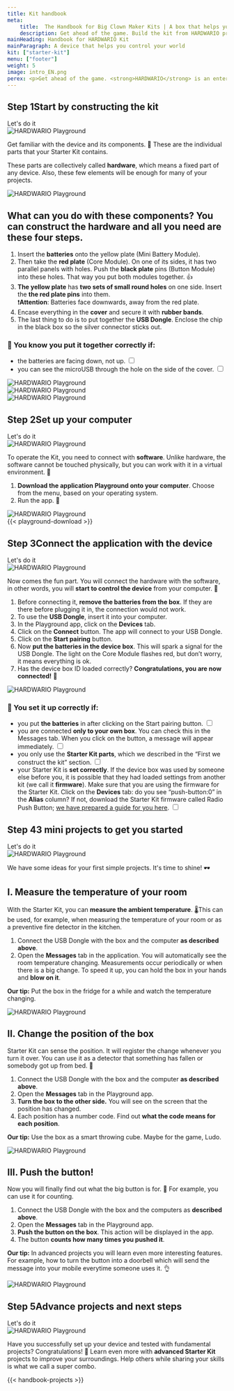 ```yaml
---
title: Kit handbook
meta:
    title:  The Handbook for Big Clown Maker Kits | A box that helps you take control of your world
    description: Get ahead of the game. Build the kit from HARDWARIO products and create your own IoT project. Use the handbook and our advice for your future digital masterpieces.
mainHeading: Handbook for HARDWARIO Kit
mainParagraph: A device that helps you control your world
kit: ["starter-kit"]
menu: ["footer"]
weight: 5
image: intro_EN.png
perex: <p>Get ahead of the game. <strong>HARDWARIO</strong> is an entertaining device that will help you understand and create the <strong>Internet of Things</strong> (IoT). It means that everything around you, even your chair, can become a smart device <strong>connected with your computer or mobile phone</strong>. Thanks to this connection, you can start to improve your home, classroom or even the entire city and the world in a digital way.</p><p>The <strong>Starter Kit</strong> is the fundamental kit to get you started, however, you can later upgrade it with our extensive range of kits. See how you can build your first smart device and how to create projects that will amaze your friends, family and us as well. 👌</p>
---
```


<div class="collapsor__item">
<div class="collapsor__header">
<div class="row">
<div class = "col-md-6 align-self-center">
<h2><span>Step 1</span>Start by constructing the kit</h2>
<span class = "font-red font-font2 font-weight-bold font-15 text-decoration-underline">Let's do it</span>
</div>
<div class = "col-md-6 align-self-center">
<img src="/_assets/images/starter-kit/2-ilustrace-devce-sestavuje-KIT-korektura.png" alt="HARDWARIO Playground" style = "max-width:100%">
</div>
</div>
</div>

<div class="collapsor__body">
<div class="row">
<div class = "col-md-6 align-self-center">
<div class = "handbook__perex">
<p>Get familiar with the device and its components. 👋 These are the individual parts that your Starter Kit contains. </p>
</div>
<p>These parts are collectively called <strong>hardware</strong>, which means a fixed part of any device. Also, these few elements will be enough for many of your projects.</p>
</div>
<div class = "col-md-6 align-self-center">
<img src="/_assets/images/starter-kit/3-infografika-dily-kitu-en.png" alt="HARDWARIO Playground" style = "max-width:100%">
</div>
</div>

<div class="row">
<div class = "col-12">
<h2 class = "handbook__title">What can you do with these components? You can construct the hardware and all you need are these four steps.</h2>
</div>
<div class = "col-md-6 align-self-center">
<ol>
<li>Insert the <strong>batteries</strong> onto the yellow plate (Mini Battery Module).</li>
<li>Then take the <strong>red plate</strong> (Core Module). On one of its sides, it has two parallel panels with holes. Push the <strong>black plate</strong> pins (Button Module) into these holes. That way you put both modules together. 👍</li>
<li><strong>The yellow plate</strong> has <strong>two sets of small round holes</strong> on one side. Insert the <strong>the red plate pins</strong> into them.<br/>
❗<strong>Attention</strong>: Batteries face downwards, away from the red plate.</li>
<li>Encase everything in the <strong>cover</strong> and secure it with <strong>rubber bands</strong>.</li>
<li>The last thing to do is to put together the <strong>USB Dongle</strong>. Enclose the chip in the black box so the silver connector sticks out. </li>
</ol>

<h3>🙌 You know you put it together correctly if:</h3>
<ul class = "checklist">
<li>
<label class="checkbox">the batteries are facing down, not up.
<input type="checkbox">
<span class="checkmark"></span>
</label>
</li>
<li>
<label class="checkbox">you can see the microUSB through the hole on the side of the cover.
<input type="checkbox">
<span class="checkmark"></span>
</label>
</li>
</ul>
</div>
<div class = "col-md-6 align-self-center">
<img src="/_assets/images/starter-kit/skladacka.gif" alt="HARDWARIO Playground" style = "max-width:100%">
</div>

<div class = "col-md-6 align-self-center">
<img src="/_assets/images/starter-kit/mas-to-dobre-1.jpg" alt="HARDWARIO Playground" style = "max-width:100%">
</div>
<div class = "col-md-6 align-self-center">
<img src="/_assets/images/starter-kit/mas-to-dobre-2.jpg" alt="HARDWARIO Playground" style = "max-width:100%">
</div>
</div>
</div>
</div>


<!--- STEP 2 -->


<div class="collapsor__item">
<div class="collapsor__header">
<div class="row">
<div class = "col-md-6 align-self-center">
<h2><span>Step 2</span>Set up your computer</h2>
<span class = "font-red font-font2 font-weight-bold font-15 text-decoration-underline">Let's do it</span>
</div>
<div class = "col-md-6 align-self-center">
<img src="/_assets/images/starter-kit/4-ilustrace-kluk-u-PC-s-KITem.png" alt="HARDWARIO Playground" style = "max-width:100%">
</div>
</div>

</div>

<div class="collapsor__body">
<div class="row">
<div class = "col-md-6 align-self-center ">
<div class = "handbook__perex">
<p>To operate the Kit, you need to connect with <strong>software</strong>. Unlike hardware, the software cannot be touched physically, but you can work with it in a virtual environment. 🤖</p>
</div>
<ol>
<li><strong>Download the application Playground onto your computer</strong>. Choose from the menu, based on your operating system.</li>
<li>Run the app. 🚀</li>
</ol>
</div>
<div class = "col-md-6 align-self-center text-center">
<img src="/_assets/images/starter-kit/gif-ikonka-playground.gif" alt="HARDWARIO Playground" style = "max-width:100%">
</div>
<div class = "col-md-8 text-left">
{{< playground-download >}}
</div>
</div>

</div>
</div>

<!--   STEP 3 -->

<div class="collapsor__item">
<div class="collapsor__header">
<div class="row">
<div class = "col-md-6 align-self-center">
<h2><span>Step 3</span>Connect the application with the device</h2>
<span class = "font-red font-font2 font-weight-bold font-15 text-decoration-underline">Let's do it</span>
</div>
<div class = "col-md-6 align-self-center">
<img src="/_assets/images/starter-kit/5-ilustrace-kluk-zapojuje-Dongle.png" alt="HARDWARIO Playground" style = "max-width:100%">
</div>
</div>

</div>

<div class="collapsor__body">
<div class="row justify-content-center">
<div class = "col-md-8 text-center">
<div class = "handbook__perex">
<p>Now comes the fun part. You will connect the hardware with the software, in other words, you will <strong>start to control the device</strong> from your computer. 🤘</p>
</div>
</div>
</div>
<div class="row">
<div class = "col-md-6">
<ol>
<li>Before connecting it, <strong>remove the batteries from the box</strong>. If they are there before plugging it in, the connection would not work. </li>
<li>To use the <strong>USB Dongle</strong>, insert it into your computer.</li>
<li>In the Playground app, click on the <strong>Devices</strong> tab.</li>
<li>Click on the <strong>Connect</strong> button. The app will connect to your  USB Dongle.</li>
<li>Click on the <strong>Start pairing</strong> button.</li>
<li>Now <strong>put the batteries in the device box</strong>. This will spark a signal for the USB Dongle. The light on the Core Module flashes red, but don’t worry, it means everything is ok.</li>
<li>Has the device box ID loaded correctly? <strong>Congratulations, you are now connected!</strong> 👏</li>
</ol>
</div>
<div class = "col-md-6">
<img src="/_assets/images/starter-kit/connect-gif.gif" alt="HARDWARIO Playground" style = "max-width:100%">
</div>
</div>
<div class="row">
<div class = "col-md-8">
<h3>🙌 You set it up correctly if:</h3>
<ul class = "checklist">
<li>
<label class="checkbox">you put <strong>the batteries</strong> in after clicking on the Start pairing button.
<input type="checkbox">
<span class="checkmark"></span>
</label>
</li>
<li>
<label class="checkbox">you are connected <strong>only to your own box</strong>. You can check this in the Messages tab. When you click on the button, a message will appear immediately.
<input type="checkbox">
<span class="checkmark"></span>
</label>
</li>
<li>
<label class="checkbox">you only use the <strong>Starter Kit parts</strong>, which we described in the “First we construct the kit” section.
<input type="checkbox">
<span class="checkmark"></span>
</label>
</li>
<li>
<label class="checkbox">your Starter Kit is <strong>set correctly</strong>. If the device box was used by someone else before you, it is possible that they had loaded settings from another kit (we call it <strong>firmware</strong>). Make sure that you are using the firmware for the Starter Kit.
Click on the <strong>Devices</strong> tab: do you see “push-button:0” in the <strong>Alias</strong> column? If not, download the Starter Kit firmware called Radio Push Button; <a href = "/academy/how-to-flash-firmware/">we have prepared a guide for you here</a>.
<input type="checkbox">
<span class="checkmark"></span>
</label>
</li>
</ul>
</div>
</div>
</div>
</div>


<!--   STEP 4 -->

<div class="collapsor__item">
<div class="collapsor__header">
<div class="row">
<div class = "col-md-6 align-self-center">
<h2><span>Step 4</span>3 mini projects to get you started</h2>
<span class = "font-red font-font2 font-weight-bold font-15 text-decoration-underline">Let's do it</span>
</div>
<div class = "col-md-6 align-self-center">
<img src="/_assets/images/starter-kit/6-ilustrace-devce-meri-teplotu.png" alt="HARDWARIO Playground" style = "max-width:100%">
</div>
</div>

</div>

<div class="collapsor__body">
<div class="row justify-content-center">
<div class = "col-md-9 handbook__perex text-center">
<p>We have some ideas for your first simple projects. It's time to shine! 🕶️</p>
</div>
</div>
<div class="row">
<div class = "col-12">
<h2 class = "handbook__title">I. Measure the temperature of your room</h2>
</div>
<div class = "col-md-6">

<p>With the Starter Kit, you can <strong>measure the ambient temperature</strong>. 🌡This can be used, for example, when measuring the temperature of your room or as a preventive fire detector in the kitchen.  </p>

<ol>
<li>Connect the USB Dongle with the box and the computer <strong>as described above</strong>.</li>
<li>Open the <strong>Messages</strong> tab in the application. You will automatically see the room temperature changing. Measurements occur periodically or when there is a big change. To speed it up, you can hold the box in your hands and <strong>blow on it</strong>.</li>
</ol>
<p><strong>Our tip:</strong> Put the box in the fridge for a while and watch the temperature changing.</p>

</div>
<div class = "col-md-6">
<img src="/_assets/images/starter-kit/mereni-dechu.png" alt="HARDWARIO Playground" style = "max-width:100%">
</div>
</div>

<div class="row">
<div class = "col-12 ">
<h2 class = "handbook__title">II. Change the position of the box</h2>
</div>
<div class = "col-md-6">
<p>Starter Kit can sense the position. It will register the change whenever you turn it over. You can use it as a detector that something has fallen or somebody got up from bed. 🖖</p>
<ol>
<li>Connect the USB Dongle with the box and the computer <strong>as described above</strong>.</li>
<li>Open the <strong>Messages</strong> tab in the Playground app.</li>
<li><strong>Turn the box to the other side.</strong> You will see on the screen that the position has changed.</li>
<li>Each position has a number code. Find out <strong>what the code means for each position</strong>.</li>
</ol>
<p><strong>Our tip:</strong> Use the box as a smart throwing cube. Maybe for the game, Ludo.</p>
</div>
<div class = "col-md-6">
<img src="/_assets/images/starter-kit/zmena-polohy.png" alt="HARDWARIO Playground" style = "max-width:100%">
</div>
</div>

<div class="row">
<div class = "col-12">
<h2 class = "handbook__title">III. Push the button!</h2>
</div>
<div class = "col-md-6">
<p>Now you will finally find out what the big button is for. 🤔 For example, you can use it for counting.</p>
<ol>
<li>Connect the USB Dongle with the box and the computers as <strong>described above</strong>.</li>
<li>Open the <strong>Messages</strong> tab in the Playground app.</li>
<li><strong>Push the button on the box</strong>. This action will be displayed in the app.</li>
<li>The button <strong>counts how many times you pushed it</strong>.</li>
</ol>
<p><strong>Our tip:</strong> In advanced projects you will learn even more interesting features. For example, how to turn the button into a doorbell which will send the message into your mobile everytime someone uses it. 👌</p>

</div>
<div class = "col-md-6">
<img src="/_assets/images/starter-kit/pocitani-akce.png" alt="HARDWARIO Playground" style = "max-width:100%">
</div>
</div>
</div>
</div>

<!--   STEP 5 -->

<div class="collapsor__item">
<div class="collapsor__header">
<div class="row">
<div class = "col-md-6 align-self-center">
<h2><span>Step 5</span>Advance projects and next steps</h2>
<span class = "font-red font-font2 font-weight-bold font-15 text-decoration-underline">Let's do it</span>
</div>
<div class = "col-md-6 align-self-center">
<img src="/_assets/images/starter-kit/7-ilustrace-kluk-sestavuje-zvonek.png" alt="HARDWARIO Playground" style = "max-width:100%">
</div>
</div>

</div>

<div class="collapsor__body">
<div class="row justify-content-center">
<div class = "col-md-8 handbook__perex text-center">
<p>Have you successfully set up your device and tested with fundamental projects? Congratulations! 👏 Learn even more with <strong>advanced Starter Kit</strong> projects to improve your surroundings. Help others while sharing your skills is what we call a super combo. </p>
</div>
</div>

{{< handbook-projects >}}
</div>
</div>
